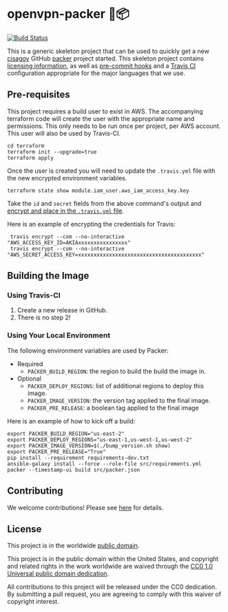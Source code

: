 # openvpn-packer 🚪📦 #

[![Build Status](https://travis-ci.com/cisagov/openvpn-packer.svg?branch=develop)](https://travis-ci.com/cisagov/openvpn-packer)

This is a generic skeleton project that can be used to quickly get a
new [cisagov](https://github.com/cisagov) GitHub
[packer](https://packer.io) project started.  This skeleton project
contains [licensing information](LICENSE), as well as [pre-commit
hooks](https://pre-commit.com) and a [Travis
CI](https://travis-ci.com) configuration appropriate for the major
languages that we use.

## Pre-requisites ##

This project requires a build user to exist in AWS.  The accompanying terraform
code will create the user with the appropriate name and permissions.  This only
needs to be run once per project, per AWS account.  This user will also be used by
Travis-CI.

```console
cd terraform
terraform init --upgrade=true
terraform apply
```

Once the user is created you will need to update the `.travis.yml` file with the
new encrypted environment variables.

```console
terraform state show module.iam_user.aws_iam_access_key.key
```

Take the `id` and `secret` fields from the above command's output and [encrypt
and place in the `.travis.yml` file](https://docs.travis-ci.com/user/encryption-keys/).

Here is an example of encrypting the credentials for Travis:

```console
 travis encrypt --com --no-interactive "AWS_ACCESS_KEY_ID=AKIAxxxxxxxxxxxxxxxx"
 travis encrypt --com --no-interactive "AWS_SECRET_ACCESS_KEY=xxxxxxxxxxxxxxxxxxxxxxxxxxxxxxxxxxxxxxxx"
```

## Building the Image ##

### Using Travis-CI ###

1. Create a new release in GitHub.
1. There is no step 2!

### Using Your Local Environment ###

The following environment variables are used by Packer:

- Required
  - `PACKER_BUILD_REGION`: the region to build the build the image in.
- Optional
  - `PACKER_DEPLOY_REGIONS`: list of additional regions to deploy this image.
  - `PACKER_IMAGE_VERSION`: the version tag applied to the final image.
  - `PACKER_PRE_RELEASE`: a boolean tag applied to the final image

Here is an example of how to kick off a build:

```console
export PACKER_BUILD_REGION="us-east-2"
export PACKER_DEPLOY_REGIONS="us-east-1,us-west-1,us-west-2"
export PACKER_IMAGE_VERSION=$(./bump_version.sh show)
export PACKER_PRE_RELEASE="True"
pip install --requirement requirements-dev.txt
ansible-galaxy install --force --role-file src/requirements.yml
packer --timestamp-ui build src/packer.json
```

## Contributing ##

We welcome contributions!  Please see [here](CONTRIBUTING.md) for
details.

## License ##

This project is in the worldwide [public domain](LICENSE).

This project is in the public domain within the United States, and
copyright and related rights in the work worldwide are waived through
the [CC0 1.0 Universal public domain
dedication](https://creativecommons.org/publicdomain/zero/1.0/).

All contributions to this project will be released under the CC0
dedication. By submitting a pull request, you are agreeing to comply
with this waiver of copyright interest.
